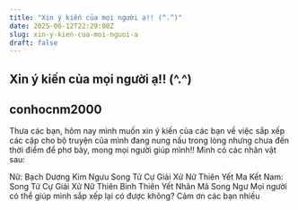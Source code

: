```yaml
---
title: "Xin ý kiến của mọi người ạ!! (^.^)"
date: 2025-06-12T22:29:08Z
slug: xin-y-kien-cua-moi-nguoi-a
draft: false
---
```


## Xin ý kiến của mọi người ạ!! (^.^)

## conhocnm2000

Thưa các bạn, hôm nay mình muốn xin ý kiến của các bạn về việc sắp xếp các cặp cho bộ truyện của mình đang nung nấu trong lòng nhưng chưa đến thời điểm để phơ bày, mong mọi người giúp mình!!
Mình có các nhân vật sau:
 
Nữ:
Bạch Dương Kim Ngưu   Song Tử   Cự Giải  Xử Nữ   Thiên Yết   Ma Kết
Nam: Song Tử   Cự Giải  Xử Nữ    Thiên Bình   Thiên Yết    Nhân Mã   Song Ngư
Mọi người có thể giúp mình sắp xếp lại có được không? Cảm ơn các bạn nhiều